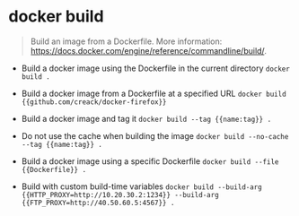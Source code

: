 # docker build
> Build an image from a Dockerfile.
> More information: <https://docs.docker.com/engine/reference/commandline/build/>.

- Build a docker image using the Dockerfile in the current directory
`docker build .`

- Build a docker image from a Dockerfile at a specified URL
`docker build {{github.com/creack/docker-firefox}}`

- Build a docker image and tag it
`docker build --tag {{name:tag}} .`

- Do not use the cache when building the image
`docker build --no-cache --tag {{name:tag}} .`

- Build a docker image using a specific Dockerfile
`docker build --file {{Dockerfile}} .`

- Build with custom build-time variables
`docker build --build-arg {{HTTP_PROXY=http://10.20.30.2:1234}} --build-arg {{FTP_PROXY=http://40.50.60.5:4567}} .`

